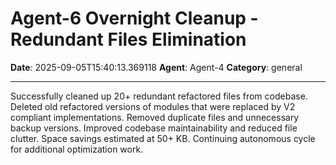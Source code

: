 # Agent-6 Overnight Cleanup - Redundant Files Elimination

**Date**: 2025-09-05T15:40:13.369118
**Agent**: Agent-4
**Category**: general

---

Successfully cleaned up 20+ redundant refactored files from codebase. Deleted old refactored versions of modules that were replaced by V2 compliant implementations. Removed duplicate files and unnecessary backup versions. Improved codebase maintainability and reduced file clutter. Space savings estimated at 50+ KB. Continuing autonomous cycle for additional optimization work.
